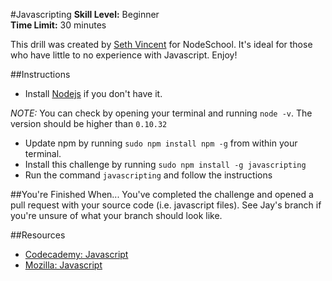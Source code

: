 #Javascripting
__Skill Level:__ Beginner  
__Time Limit:__ 30 minutes  

This drill was created by [Seth Vincent](https://github.com/sethvincent) for NodeSchool. It's ideal for those who have little to no experience with Javascript. Enjoy!

##Instructions
- Install [Nodejs](https://nodejs.org/download/) if you don't have it. 

_NOTE:_ You can check by opening your terminal and running `node -v`. The version should be higher than `0.10.32`
- Update npm by running `sudo npm install npm -g` from within your terminal. 
- Install this challenge by running `sudo npm install -g javascripting`
- Run the command `javascripting` and follow the instructions

##You're Finished When...
You've completed the challenge and opened a pull request with your source code (i.e. javascript files). See Jay's branch if you're unsure of what your branch should look like.

##Resources
- [Codecademy: Javascript](http://www.codecademy.com/en/tracks/javascript)
- [Mozilla: Javascript](https://developer.mozilla.org/en-US/docs/Web/JavaScript)
